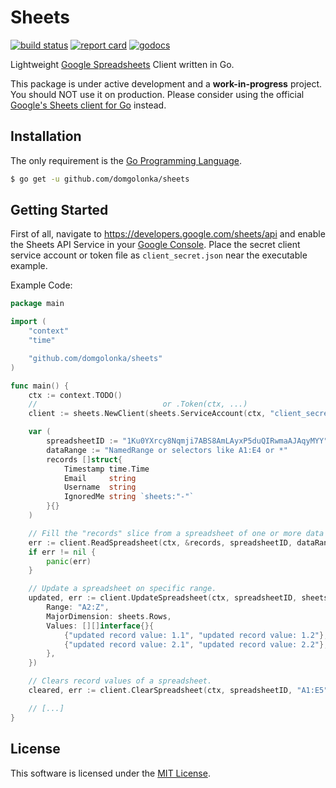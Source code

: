 # Sheets

[![build status](https://img.shields.io/github/workflow/status/kataras/sheets/CI/master?style=for-the-badge)](https://github.com/domgolonka/sheets/actions) [![report card](https://img.shields.io/badge/report%20card-a%2B-ff3333.svg?style=for-the-badge)](https://goreportcard.com/report/github.com/domgolonka/sheets) [![godocs](https://img.shields.io/badge/go-%20docs-488AC7.svg?style=for-the-badge)](https://pkg.go.dev/github.com/domgolonka/sheets)

Lightweight [Google Spreadsheets](https://docs.google.com/spreadsheets) Client written in Go.

This package is under active development and a **work-in-progress** project. You should NOT use it on production. Please consider using the official [Google's Sheets client for Go](https://developers.google.com/sheets/api/quickstart/go) instead.

## Installation

The only requirement is the [Go Programming Language](https://golang.org/dl).

```sh
$ go get -u github.com/domgolonka/sheets
```

## Getting Started

First of all, navigate to <https://developers.google.com/sheets/api> and enable the Sheets API Service in your [Google Console](https://console.cloud.google.com/). Place the secret client service account or token file as `client_secret.json` near the executable example.

Example Code:

```go
package main

import (
    "context"
    "time"

    "github.com/domgolonka/sheets"
)

func main() {
    ctx := context.TODO()
    //                            or .Token(ctx, ...)
    client := sheets.NewClient(sheets.ServiceAccount(ctx, "client_secret.json"))

    var (
        spreadsheetID := "1Ku0YXrcy8Nqmji7ABS8AmLAyxP5duQIRwmaAJAqyMYY"
        dataRange := "NamedRange or selectors like A1:E4 or *"
        records []struct{
            Timestamp time.Time
            Email     string
            Username  string
            IgnoredMe string `sheets:"-"`
        }{}
    )

    // Fill the "records" slice from a spreadsheet of one or more data range.
    err := client.ReadSpreadsheet(ctx, &records, spreadsheetID, dataRange)
    if err != nil {
        panic(err)
    }

    // Update a spreadsheet on specific range.
    updated, err := client.UpdateSpreadsheet(ctx, spreadsheetID, sheets.ValueRange{
        Range: "A2:Z",
        MajorDimension: sheets.Rows,
        Values: [][]interface{}{
            {"updated record value: 1.1", "updated record value: 1.2"},
            {"updated record value: 2.1", "updated record value: 2.2"},
        },
    })

    // Clears record values of a spreadsheet.
    cleared, err := client.ClearSpreadsheet(ctx, spreadsheetID, "A1:E5")

    // [...]
}
```

## License

This software is licensed under the [MIT License](LICENSE).
